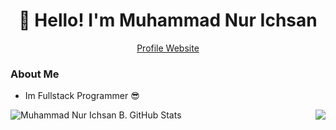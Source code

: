 <h1 align="center">👋 Hello! I'm Muhammad Nur Ichsan</h1>

<p align="center">
  <a href="http://ichsandev.tempatkoding.com/" target="_blank">
    Profile Website
  </a>
</p>


### About Me
- Im Fullstack Programmer :sunglasses:


<img align="right" src="https://github-readme-stats.vercel.app/api/top-langs/?username=mnurichsan&title_color=ffffff&text_color=c9cacc&icon_color=2bbc8a&bg_color=454545" />

<img align="left" src="https://github-readme-stats.vercel.app/api?username=mnurichsan&show_icons=true&line_height=27&count_private=true&title_color=ffffff&text_color=c9cacc&icon_color=2bbc8a&bg_color=454545" alt="Muhammad Nur Ichsan B. GitHub Stats" />
